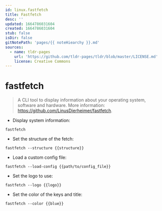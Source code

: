```yaml
---
id: linux.fastfetch
title: Fastfetch
desc: ''
updated: 1664786031604
created: 1664786031604
stub: false
isDir: false
gitNotePath: 'pages/{{ noteHiearchy }}.md'
sources:
  - name: tldr-pages
    url: 'https://github.com/tldr-pages/tldr/blob/master/LICENSE.md'
    license: Creative Commons
---
```

# fastfetch

> A CLI tool to display information about your operating system, software and hardware.
> More information: <https://github.com/LinusDierheimer/fastfetch>.

- Display system information:

`fastfetch`

- Set the structure of the fetch:

`fastfetch --structure {{structure}}`

- Load a custom config file:

`fastfetch --load-config {{path/to/config_file}}`

- Set the logo to use:

`fastfetch --logo {{logo}}`

- Set the color of the keys and title:

`fastfetch --color {{blue}}`

